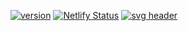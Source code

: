 [![version](https://img.shields.io/github/package-json/v/invermn/portfolio)](https://github.com/invermn/portfolio) [![Netlify Status](https://api.netlify.com/api/v1/badges/1c406493-f410-430e-b24e-1ec270eb3740/deploy-status)](https://app.netlify.com/sites/inver-portfolio/deploys) 
[![svg header](https://svg-banners.vercel.app/api?type=luminance&text1=Inver's%20Portfolio&width=800&height=300)](https://github.com/Akshay090/svg-banners)